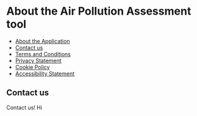 # About the Air Pollution Assessment tool

- [About the Application](about-the-application.md)
- [Contact us](2-contact-us.md)
- [Terms and Conditions](3-terms-and-conditions.md)
- [Privacy Statement](4-privacy-statement.md)
- [Cookie Policy](5-cookie-policy.md)
- [Accessibility Statement](6-accessibility-statement.md)

## Contact us

Contact us!
Hi
